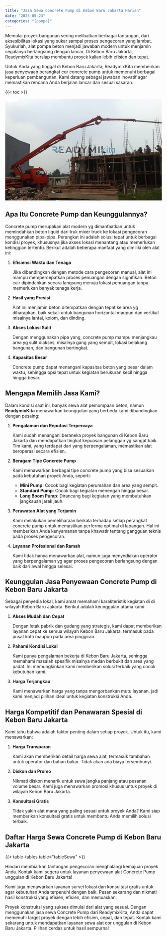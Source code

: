 ```yaml
---
title: "Jasa Sewa Concrete Pump di Kebon Baru Jakarta Harian"
date: "2023-05-23"
categories: "[pompa]"
---
```


Memulai proyek bangunan sering melibatkan berbagai tantangan, dari aksesibilitas lokasi yang sukar sampai proses pengecoran yang lambat. Syukurlah, alat pompa beton menjadi jawaban modern untuk menjamin segalanya berlangsung dengan lancar. Di Kebon Baru Jakarta, ReadymixKita bersiap membantu proyek kalian lebih efisien dan tepat.

Untuk Anda yang tinggal di Kebon Baru Jakarta, ReadymixKita memberikan jasa penyewaan perangkat cor concrete pump untuk memenuhi berbagai keperluan pembangunan. Kami datang sebagai jawaban inovatif agar memastikan rencana Anda berjalan lancar dan sesuai sasaran.

{{< toc >}}

![Jasa Sewa Concrete Pump di Kebon Baru Jakarta Harian](/images/pompa/sewa-pompa-19.jpg)

## Apa Itu Concrete Pump dan Keunggulannya?

Concrete pump merupakan alat modern yg dimanfaatkan untuk memindahkan beton liquid dari truk mixer truck ke lokasi pengecoran menggunakan pipa-pipa. Perangkat ini adalah solusi tepat untuk berbagai kondisi proyek, khususnya jika akses lokasi menantang atau memerlukan ketinggian tertentu. Berikut adalah beberapa manfaat yang dimiliki oleh alat ini:

1. **Efisiensi Waktu dan Tenaga**

   Jika dibandingkan dengan metode cara pengecoran manual, alat ini mampu mempercepatkan proses penuangan dengan signifikan. Beton cair dipindahkan secara langsung menuju lokasi penuangan tanpa memerlukan banyak tenaga kerja.

2. **Hasil yang Presisi**

   Alat ini menjamin beton ditempatkan dengan tepat ke area yg diharapkan, baik sekali untuk bangunan horizontal maupun dan vertikal misalnya lantai, kolom, dan dinding.

3. **Akses Lokasi Sulit**

   Dengan menggunakan pipa yang, concrete pump mampu menjangkau area yg sulit diakses, misalnya gang yang sempit, lokasi belakang bangunan, dan bangunan bertingkat.

4. **Kapasitas Besar**

   Concrete pump dapat menangani kapasitas beton yang besar dalam waktu, sehingga opsi tepat untuk kegiatan berukuran kecil hingga hingga besar.

## Mengapa Memilih Jasa Kami?

Dalam kondisi saat ini, banyak sewa alat pemompaan beton, namun **ReadymixKita** menawarkan keunggulan yang berbeda kami dibandingkan dengan pesaing:

1. **Pengalaman dan Reputasi Terpercaya**

   Kami sudah menangani beraneka proyek bangunan di Kebon Baru Jakarta dan mendapatkan tingkat kepuasan pelanggan yg sangat baik. Tim kami, yang terdapat dari yang berpengalaman, memastikan alat beroperasi secara efisien.

2. **Beragam Tipe Concrete Pump**

   Kami menawarkan berbagai tipe concrete pump yang bisa sesuaikan pada kebutuhan proyek Anda, seperti:
   - **Mini Pump**: Cocok bagi kegiatan perumahan dan area yang sempit.
   - **Standard Pump**: Cocok bagi kegiatan menengah hingga besar.
   - **Long Boom Pump**: Dirancang bagi kegiatan yang membutuhkan jangkauan jarak jauh.

3. **Perawatan Alat yang Terjamin**

   Kami melakukan pemeliharaan berkala terhadap setiap perangkat concrete pump untuk memastikan performa optimal di lapangan. Hal ini memberikan Anda kenyamanan tanpa khawatir tentang gangguan teknis pada proses pengecoran.

4. **Layanan Profesional dan Ramah**

   Kami tidak hanya menawarkan alat, namun juga menyediakan operator yang berpengalaman yg agar proses pengecoran berlangsung dengan baik dari awal hingga selesai.

## Keunggulan Jasa Penyewaan Concrete Pump di Kebon Baru Jakarta

Sebagai penyedia lokal, kami amat memahami karakteristik kegiatan di di wilayah Kebon Baru Jakarta. Berikut adalah keunggulan utama kami:

1. **Akses Mudah dan Cepat**

   Dengan letak pabrik dan gudang yang strategis, kami dapat memberikan layanan cepat ke semua wilayah Kebon Baru Jakarta, termasuk pada pusat kota maupun pada area pinggiran.

2. **Pahami Kondisi Lokal**

   Kami punya pengalaman bekerja di Kebon Baru Jakarta, sehingga memahami masalah spesifik misalnya medan berbukit dan area yang padat. Ini memungkinkan kami memberikan solusi terbaik yang cocok kebutuhan kami.

3. **Harga Terjangkau**

   Kami menawarkan harga yang tanpa mengorbankan mutu layanan, jadi kami menjadi pilihan ideal untuk kegiatan konstruksi Anda.

## Harga Kompetitif dan Penawaran Spesial di Kebon Baru Jakarta

Kami tahu bahwa adalah faktor penting dalam setiap proyek. Untuk itu, kami menawarkan:

1. **Harga Transparan**

   Kami akan memberikan detail harga sewa alat, termasuk tambahan untuk operator dan bahan bakar. Tidak akan ada biaya tersembunyi.

2. **Diskon dan Promo**

   Nikmati diskon menarik untuk sewa jangka panjang atau pesanan volume besar. Kami juga menawarkan promosi khusus untuk proyek di wilayah Kebon Baru Jakarta.

3. **Konsultasi Gratis**

   Tidak yakin alat mana yang paling sesuai untuk proyek Anda? Kami siap memberikan konsultasi gratis untuk membantu Anda memilih solusi terbaik.

## Daftar Harga Sewa Concrete Pump di Kebon Baru Jakarta

{{< table-tables table="tableSewa" >}}

Hindari membiarkan tantangan pengecoran menghalangi kemajuan proyek Anda. Kontak kami segera untuk layanan penyewaan alat Concrete Pump unggulan di Kebon Baru Jakarta!

Kami juga menawarkan layanan survei lokasi dan konsultasi gratis untuk agar kebutuhan Anda terpenuhi dengan baik. Pesan sekarang dan nikmati hasil konstruksi yang efisien, efisien, dan memuaskan.

Proyek konstruksi yang sukses dimulai dari alat yang sesuai. Dengan menggunakan jasa sewa Concrete Pump dari ReadymixKita, Anda dapat memenuhi target proyek dengan lebih efisien, cepat, dan tepat. Kontak kami sekarang untuk mendapatkan layanan sewa alat cor unggulan di Kebon Baru Jakarta. Pilihan cerdas untuk hasil sempurna!